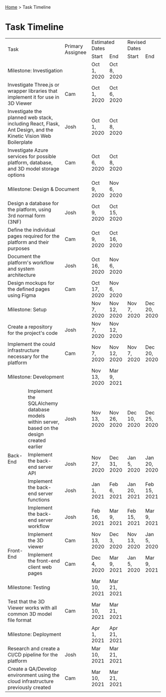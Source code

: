 [Home](../README.md) > Task Timeline

# Task Timeline

<table>
    <tr>
        <td colspan="2" rowspan="2">Task</td>
        <td rowspan="2">Primary Assignee</td>
        <td colspan="2">Estimated Dates</td>
        <td colspan="2">Revised Dates</td>
    </tr>
    <tr>
        <td>Start</td>
        <td>End</td>
        <td>Start</td>
        <td>End</td>
    </tr>
    <tr>
        <td colspan="3">Milestone: Investigation</td>
        <td>Oct 1, 2020</td>
        <td>Oct 8, 2020</td>
        <td></td>
        <td></td>
    </tr>
    <tr>
        <td colspan="2">Investigate Three.js or wrapper libraries that implement it for use in 3D Viewer</td>
        <td>Cam</td>
        <td>Oct 1, 2020</td>
        <td>Oct 6, 2020</td>
        <td></td>
        <td></td>        
    </tr>
    <tr>
        <td colspan="2">Investigate the planned web stack, including React, Flask, Ant Design, and the Kinetic Vision Web Boilerplate</td>
        <td>Josh</td>
        <td>Oct 1, 2020</td>
        <td>Oct 8, 2020</td>
        <td></td>
        <td></td>
    </tr>
    <tr>
        <td colspan="2">Investigate Azure services for possible platform, database, and 3D model storage options</td>
        <td>Cam</td>
        <td>Oct 6, 2020</td>
        <td>Oct 8, 2020</td>
        <td></td>
        <td></td>
    </tr>
    <tr>
        <td colspan="3">Milestone: Design &amp; Document</td>
        <td>Oct 9, 2020</td>
        <td>Nov 6, 2020</td>
        <td></td>
        <td></td>
    </tr>
    <tr>
        <td colspan="2">Design a database for the platform, using 3rd normal form (3NF)</td>
        <td>Josh</td>
        <td>Oct 9, 2020</td>
        <td>Oct 15, 2020</td>
        <td></td>
        <td></td>
    </tr>
    <tr>
        <td colspan="2">Define the individual pages required for the platform and their purposes</td>
        <td>Cam</td>
        <td>Oct 9, 2020</td>
        <td>Oct 16, 2020</td>
        <td></td>
        <td></td>
    </tr>
    <tr>
        <td colspan="2">Document the platform's workflow and system architecture</td>
        <td>Josh</td>
        <td>Oct 16, 2020</td>
        <td>Nov 6, 2020</td>
        <td></td>
        <td></td>
    </tr>
    <tr>
        <td colspan="2">Design mockups for the defined pages using Figma</td>
        <td>Cam</td>
        <td>Oct 17, 2020</td>
        <td>Nov 6, 2020</td>
        <td></td>
        <td></td>
    </tr>
    <tr>
        <td colspan="3">Milestone: Setup</td>
        <td>Nov 7, 2020</td>
        <td>Nov 12, 2020</td>
        <td>Nov 7, 2020</td>
        <td>Dec 20, 2020</td>
    </tr>
    <tr>
        <td colspan="2">Create a repository for the project's code</td>
        <td>Josh</td>
        <td>Nov 7, 2020</td>
        <td>Nov 12, 2020</td>
        <td></td>
        <td></td>
    </tr>
    <tr>
        <td colspan="2">Implement the could infrastructure necessary for the platform</td>
        <td>Cam</td>
        <td>Nov 7, 2020</td>
        <td>Nov 12, 2020</td>
        <td>Nov 7, 2020</td>
        <td>Dec 20, 2020</td>
    </tr>
    <tr>
        <td colspan="3">Milestone: Development</td>
        <td>Nov 13, 2020</td>
        <td>Mar 9, 2021</td>
        <td></td>
        <td></td>
    </tr>
    <tr>
        <td rowspan="4">Back-End</td>
        <td>Implement the SQLAlchemy database models within server, based on the design created earlier</td>
        <td>Josh</td>
        <td>Nov 13, 2020</td>
        <td>Nov 26, 2020</td>
        <td>Dec 10, 2020</td>
        <td>Dec 25, 2020</td>
    </tr>
    <tr>
        <td>Implement the back-end server API</td>
        <td>Josh</td>
        <td>Nov 27, 2020</td>
        <td>Dec 31, 2020</td>
        <td>Jan 5, 2020</td>
        <td>Jan 20, 2020</td>
    </tr>
    <tr>
        <td>Implement the back-end server functions</td>
        <td>Josh</td>
        <td>Jan 1, 2021</td>
        <td>Feb 6, 2021</td>
        <td>Jan 20, 2021</td>
        <td>Feb 15, 2021</td>
    </tr>
    <tr>
        <td>Implement the back-end server workflow</td>
        <td>Josh</td>
        <td>Feb 16, 2021</td>
        <td>Mar 9, 2021</td>
        <td>Feb 15, 2021</td>
        <td>Mar 9, 2021</td>
    </tr>
    <tr>
        <td rowspan="2">Front-End</td>
        <td>Implement the 3D viewer</td>
        <td>Cam</td>
        <td>Nov 13, 2020</td>
        <td>Dec 3, 2020</td>
        <td>Nov 13, 2020</td>
        <td>Jan 5, 2020</td>
    </tr>
    <tr>
        <td>Implement the front-end client web pages</td>
        <td>Cam</td>
        <td>Dec 4, 2020</td>
        <td>Mar 9, 2021</td>
        <td>Jan 5, 2020</td>
        <td>Mar 9, 2021</td>
    </tr>
    <tr>
        <td colspan="3">Milestone: Testing</td>
        <td>Mar 10, 2021</td>
        <td>Mar 21, 2021</td>
        <td></td>
        <td></td>
    </tr>
    <tr>
        <td colspan="2">Test that the 3D Viewer works with all common 3D model file format</td>
        <td>Cam</td>
        <td>Mar 10, 2021</td>
        <td>Mar 21, 2021</td>
        <td></td>
        <td></td>
    </tr>
    <tr>
        <td colspan="3">Milestone: Deployment</td>
        <td>Apr 1, 2021</td>
        <td>Apr 21, 2021</td>
        <td></td>
        <td></td>
    </tr>
    <tr>
        <td colspan="2">Research and create a CI/CD pipeline for the platform</td>
        <td>Josh</td>
        <td>Mar 10, 2021</td>
        <td>Mar 21, 2021</td>
        <td></td>
        <td></td>
    </tr>
    <tr>
        <td colspan="2">Create a QA/Develop environment using the cloud infrastructure previously created</td>
        <td>Cam</td>
        <td>Mar 10, 2021</td>
        <td>Mar 21, 2021</td>
        <td></td>
        <td></td>
    </tr>
</table>